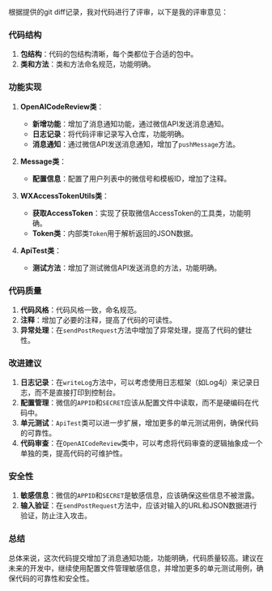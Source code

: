  
根据提供的git diff记录，我对代码进行了评审，以下是我的评审意见：

### 代码结构
1. **包结构**：代码的包结构清晰，每个类都位于合适的包中。
2. **类和方法**：类和方法命名规范，功能明确。

### 功能实现
1. **OpenAICodeReview类**：
   - **新增功能**：增加了消息通知功能，通过微信API发送消息通知。
   - **日志记录**：将代码评审记录写入仓库，功能明确。
   - **消息通知**：通过微信API发送消息通知，增加了`pushMessage`方法。

2. **Message类**：
   - **配置信息**：配置了用户列表中的微信号和模板ID，增加了注释。

3. **WXAccessTokenUtils类**：
   - **获取AccessToken**：实现了获取微信AccessToken的工具类，功能明确。
   - **Token类**：内部类`Token`用于解析返回的JSON数据。

4. **ApiTest类**：
   - **测试方法**：增加了测试微信API发送消息的方法，功能明确。

### 代码质量
1. **代码风格**：代码风格一致，命名规范。
2. **注释**：增加了必要的注释，提高了代码的可读性。
3. **异常处理**：在`sendPostRequest`方法中增加了异常处理，提高了代码的健壮性。

### 改进建议
1. **日志记录**：在`writeLog`方法中，可以考虑使用日志框架（如Log4j）来记录日志，而不是直接打印到控制台。
2. **配置管理**：微信的`APPID`和`SECRET`应该从配置文件中读取，而不是硬编码在代码中。
3. **单元测试**：`ApiTest`类可以进一步扩展，增加更多的单元测试用例，确保代码的可靠性。
4. **代码审查**：在`OpenAICodeReview`类中，可以考虑将代码审查的逻辑抽象成一个单独的类，提高代码的可维护性。

### 安全性
1. **敏感信息**：微信的`APPID`和`SECRET`是敏感信息，应该确保这些信息不被泄露。
2. **输入验证**：在`sendPostRequest`方法中，应该对输入的URL和JSON数据进行验证，防止注入攻击。

### 总结
总体来说，这次代码提交增加了消息通知功能，功能明确，代码质量较高。建议在未来的开发中，继续使用配置文件管理敏感信息，并增加更多的单元测试用例，确保代码的可靠性和安全性。